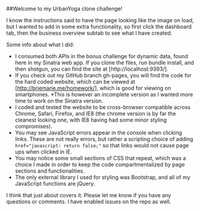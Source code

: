 ##Welcome to my UrbanYoga clone challenge!

I know the instructions said to have the page looking like the image on load, but I wanted to add in some extra functionality, so first click the dashboard tab, then the business overview subtab to see what I have created.

Some info about what I did:

- I consumed both APIs in the bonus challenge for dynamic data, found here in my Sinatra web app. If you clone the files, run bundle install, and then shotgun, you can find the site at [http://localhost:9393/].
- If you check out my GitHub branch gh-pages, you will find the code for the hard coded website, which can be viewed at [http://briemarie.me/homework/], which is good for viewing on smartphones. *This is however an incomplete version as I wanted more time to work on the Sinatra version.
- I coded and tested the website to be cross-browser compatible across Chrome, Safari, Firefox, and IE8 (the chrome version is by far the cleanest looking one, with IE8 having had some minor styling compromises).
- You may see JavaScript errors appear in the console when clicking links. These are not really errors, but rather a scripting choice of adding `href="javascript: return false;"` so that links would not cause page ups when clicked in IE.
- You may notice some small sections of CSS that repeat, which was a choice I made in order to keep the code compartmentalized by page sections and functionalities.
- The only external library I used for styling was Bootstrap, and all of my JavaScript functions are jQuery.

I think that just about covers it. Please let me know if you have any questions or comments. I have enabled issues on the repo as well.


